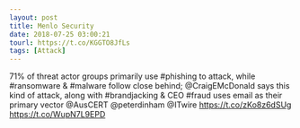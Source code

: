 ```yaml
---
layout: post
title: Menlo Security
date: 2018-07-25 03:00:21
tourl: https://t.co/KGGTO8JfLs
tags: [Attack]
---
```

71% of threat actor groups primarily use #phishing to attack, while #ransomware &amp; #malware follow close behind; @CraigEMcDonald says this kind of attack, along with #brandjacking &amp; CEO #fraud uses email as their primary vector @AusCERT @peterdinham @ITwire https://t.co/zKo8z6dSUg https://t.co/WupN7L9EPD